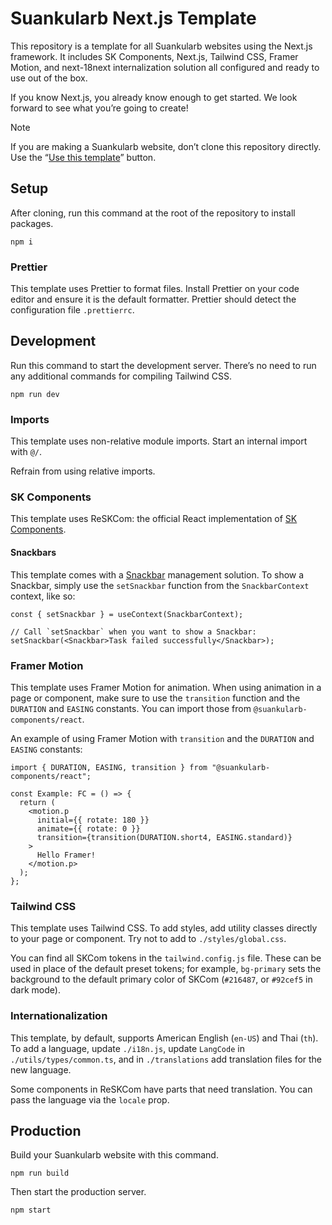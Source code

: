 # Suankularb Next.js Template

This repository is a template for all Suankularb websites using the Next.js framework. It includes SK Components, Next.js, Tailwind CSS, Framer Motion, and next-18next internalization solution all configured and ready to use out of the box.

If you know Next.js, you already know enough to get started. We look forward to see what you’re going to create!

> [!NOTE]
> If you are making a Suankularb website, don’t clone this repository directly. Use the “[Use this template](https://github.com/suankularb-wittayalai-school/sk-nextjs-template/generate)” button.

## Setup

After cloning, run this command at the root of the repository to install packages.

```
npm i
```

### Prettier

This template uses Prettier to format files. Install Prettier on your code editor and ensure it is the default formatter. Prettier should detect the configuration file `.prettierrc`.

## Development

Run this command to start the development server. There’s no need to run any additional commands for compiling Tailwind CSS.

```
npm run dev
```

### Imports

This template uses non-relative module imports. Start an internal import with `@/`.

Refrain from using relative imports.

### SK Components

This template uses ReSKCom: the official React implementation of [SK Components](https://docs.google.com/document/d/1ks5DrzfC_xLg48EFtZALoVQpJpxhsK2It3GDhAhZCcE).

#### Snackbars

This template comes with a [Snackbar](https://docs.google.com/document/d/1ks5DrzfC_xLg48EFtZALoVQpJpxhsK2It3GDhAhZCcE/edit?usp=sharing#heading=h.8mcuhjpzo8bj) management solution. To show a Snackbar, simply use the `setSnackbar` function from the `SnackbarContext` context, like so:

```tsx
const { setSnackbar } = useContext(SnackbarContext);

// Call `setSnackbar` when you want to show a Snackbar:
setSnackbar(<Snackbar>Task failed successfully</Snackbar>);
```

### Framer Motion

This template uses Framer Motion for animation. When using animation in a page or component, make sure to use the `transition` function and the `DURATION` and `EASING` constants. You can import those from `@suankularb-components/react`.

An example of using Framer Motion with `transition` and the `DURATION` and `EASING` constants:

```tsx
import { DURATION, EASING, transition } from "@suankularb-components/react";

const Example: FC = () => {
  return (
    <motion.p
      initial={{ rotate: 180 }}
      animate={{ rotate: 0 }}
      transition={transition(DURATION.short4, EASING.standard)}
    >
      Hello Framer!
    </motion.p>
  );
};
```

### Tailwind CSS

This template uses Tailwind CSS. To add styles, add utility classes directly to your page or component. Try not to add to `./styles/global.css`.

You can find all SKCom tokens in the `tailwind.config.js` file. These can be used in place of the default preset tokens; for example, `bg-primary` sets the background to the default primary color of SKCom (`#216487`, or `#92cef5` in dark mode).

### Internationalization

This template, by default, supports American English (`en-US`) and Thai (`th`). To add a language, update `./i18n.js`, update `LangCode` in `./utils/types/common.ts`, and in `./translations` add translation files for the new language.

Some components in ReSKCom have parts that need translation. You can pass the language via the `locale` prop.

## Production

Build your Suankularb website with this command.

```
npm run build
```

Then start the production server.

```
npm start
```
